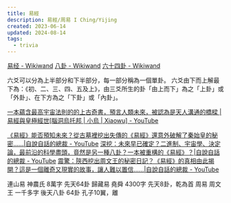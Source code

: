 ```yaml
---
title: 易經
description: 易經/周易 I Ching/Yijing
created: 2023-06-14
updated: 2024-08-14
tags:
  - trivia
---
```


[易经 - Wikiwand](https://omni.wikiwand.com/zh/%E6%98%93%E7%BB%8F)
[八卦 - Wikiwand](https://omni.wikiwand.com/zh/%E5%85%AB%E5%8D%A6)
[六十四卦 - Wikiwand](https://omni.wikiwand.com/zh/%E5%85%AD%E5%8D%81%E5%9B%9B%E5%8D%A6)

六爻可以分為上半部分和下半部分，每一部分稱為一個單卦。
六爻由下而上解最下為：《初、二、三、四、五及上》，由三爻所生的卦「由上而下」為之「上卦」或「外卦」、在下方為之「下卦」或「內卦」。

[一本蘊含最高宇宙法則的的上古奇書，預言人類未來，被認為是天人溝通的橋樑 | 易經與皇極經世[腦洞烏托邦 | 小烏 | Xiaowu] - YouTube](https://www.youtube.com/watch?v=MlNJV4aSQ1o&t=4s)

[《易經》能否預知未來？從古墓裡挖出失傳的《易經》還意外破解了秦始皇的秘密……|自說自話的總裁 - YouTube](https://www.youtube.com/watch?v=07iM2W8pYeo)
[深挖：未來早已確定？二進制、宇宙學、決定論，最前沿的科學盡頭，竟然是另一種八卦？一本被重構的《易經》？|自說自話的總裁 - YouTube](https://www.youtube.com/watch?v=CCBtD0kT5-s)
[震驚：陝西挖出周文王的秘密日記？《易經》的真相由此揭開？這是一個離奇又現實的故事，讓人難以置信……|自說自話的總裁 - YouTube](https://www.youtube.com/watch?v=lFnDsBA5Gso)

連山易 神農氏 8萬字 先天64卦
歸藏易 堯舜 4300字 先天8卦，乾為首
周易 周文王 一千多字 後天八卦 64卦 孔子10翼，離
